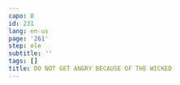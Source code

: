```yaml
---
capo: 0
id: 231
lang: en-us
page: '261'
step: ele
subtitle: ''
tags: []
title: DO NOT GET ANGRY BECAUSE OF THE WICKED
---
```

